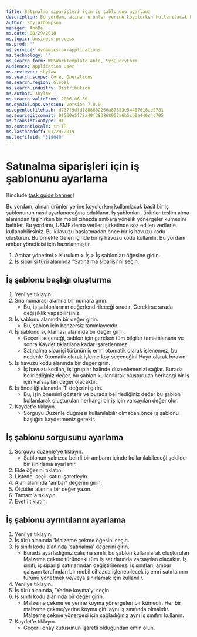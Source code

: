 ```yaml
---
title: Satınalma siparişleri için iş şablonunu ayarlama
description: Bu yordam, alınan ürünler yerine koyulurken kullanılacak basit bir iş şablonunun nasıl ayarlanacağına odaklanır.
author: ShylaThompson
manager: AnnBe
ms.date: 08/29/2018
ms.topic: business-process
ms.prod: ''
ms.service: dynamics-ax-applications
ms.technology: ''
ms.search.form: WHSWorkTemplateTable, SysQueryForm
audience: Application User
ms.reviewer: shylaw
ms.search.scope: Core, Operations
ms.search.region: Global
ms.search.industry: Distribution
ms.author: shylaw
ms.search.validFrom: 2016-06-30
ms.dyn365.ops.version: Version 7.0.0
ms.openlocfilehash: d737f9dfd1888602266a87853e54407618ae2781
ms.sourcegitcommit: 0f530e5f72a40f383868957a6b5cb0e446e4c795
ms.translationtype: HT
ms.contentlocale: tr-TR
ms.lasthandoff: 01/29/2019
ms.locfileid: "318040"
---
```

# <a name="set-up-a-work-template-for-purchase-orders"></a>Satınalma siparişleri için iş şablonunu ayarlama

[!include [task guide banner](../../includes/task-guide-banner.md)]

Bu yordam, alınan ürünler yerine koyulurken kullanılacak basit bir iş şablonunun nasıl ayarlanacağına odaklanır. İş şablonları, ürünler teslim alma alanından taşınırken bir mobil cihazda ambara yönelik yönergeler kümesini belirler. Bu yordamı, USMF demo verileri şirketinde söz edilen verilerle kullanabilirsiniz. Bu kılavuzu başlatmadan önce bir iş havuzu kodu oluşturun. Bu örnekte Gelen içinde bir iş havuzu kodu kullanılır. Bu yordam ambar yöneticisi için hazırlanmıştır.

1. Ambar yönetimi > Kurulum > İş > İş şablonları öğesine gidin.
2. İş siparişi türü alanında "Satınalma siparişi"ni seçin.

## <a name="create-a-work-template-header"></a>İş şablonu başlığı oluşturma
1. Yeni'ye tıklayın.
2. Sıra numarası alanına bir numara girin.
    * Bu, iş şablonlarının değerlendirileceği sıradır. Gerekirse sırada değişiklik yapabilirsiniz.  
3. İş şablonu alanında bir değer girin.
    * Bu, şablon için benzersiz tanımlayıcıdır.  
4. İş şablonu açıklaması alanında bir değer girin.
    * Geçerli seçeneği, şablon için gereken tüm bilgiler tamamlanana ve sonra Kaydet tıklatılana kadar işaretlenmez.  
    * Satınalma siparişi türünün iş emri otomatik olarak işlenemez, bu nedenle Otomatik olarak işleme koy seçeneğini Hayır olarak bırakın.  
5. İş havuzu kodu alanında bir değer girin.
    * İş havuzu kodları, işi gruplar halinde düzenlemenizi sağlar. Burada belirlediğiniz değer, bu şablon kullanılarak oluşturulan herhangi bir iş için varsayılan değer olacaktır.  
6. İş önceliği alanında '1' değerini girin.
    * Bu, işin önemini gösterir ve burada belirlediğiniz değer bu şablon kullanılarak oluşturulan herhangi bir iş için varsayılan değer olur.  
7. Kaydet'e tıklayın.
    * Sorguyu Düzenle düğmesi kullanılabilir olmadan önce iş şablonu başlığını kaydetmeniz gerekir.  

## <a name="set-up-the-query-for-the-work-template"></a>İş şablonu sorgusunu ayarlama
1. Sorguyu düzenle'ye tıklayın.
    * Şablonun yalnızca belirli bir ambarın içinde kullanılabileceği şekilde bir sınırlama ayarlanır.  
2. Ekle öğesini tıklatın.
3. Listede, seçili satırı işaretleyin.
4. Alan alanında 'ambar' değerini girin.
5. Ölçütler alanına bir değer yazın.
6. Tamam'a tıklayın.
7. Evet'i tıklatın.

## <a name="set-work-template-details"></a>İş şablonu ayrıntılarını ayarlama
1. Yeni'ye tıklayın.
2. İş türü alanında 'Malzeme çekme öğesini seçin.
3. İş sınıfı kodu alanında 'satınalma' değerini girin.
    * Burada ayarladığınız çalışma sınıfı, bu şablon kullanılarak oluşturulan Malzeme çekme türündeki tüm iş satırlarında varsayılan olacaktır. İş sınıfı, iş siparişi satırlarından değiştirilemez. İş sınıfları, ambar çalışanı tarafından bir mobil cihazda işlenebilecek iş emri satırlarının türünü yönetmek ve/veya sınırlamak için kullanılır.  
4. Yeni'ye tıklayın.
5. İş türü alanında, 'Yerine koyma'yı seçin.
6. İş sınıfı kodu alanında bir değer girin.
    * Malzeme çekme ve yerine koyma yönergeleri bir kümedir. Her bir malzeme çekme/yerine koyma çifti aynı iş sınıfında olmalıdır. Malzeme çekme yönergesi için sağladığınız aynı iş sınıfını kullanın.  
7. Kaydet'e tıklayın.
    * Geçerli onay kutusunun işaretli olduğundan emin olun.  

